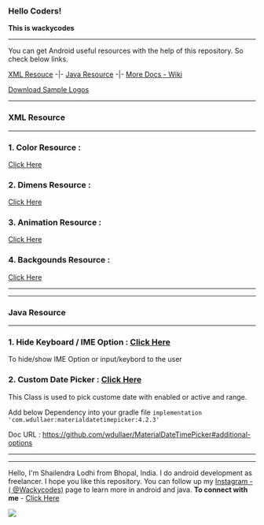 ### Hello Coders!
**This is wackycodes**

***
You can get Android useful resources with the help of this repository.
So check below links.

[XML Resouce](https://github.com/WackyCodes/AndroidUses#xml-resource)   -|-  [Java Resource](https://github.com/WackyCodes/AndroidUses#java-resource)  -|- [More Docs - Wiki](https://github.com/WackyCodes/AndroidUses/wiki)

[Download Sample Logos](https://photos.app.goo.gl/wLk9ruaZJA6XZSpw9)

***

### XML Resource
-----------------------------

### 1. Color Resource :
 [Click Here](https://github.com/WackyCodes/AndroidUses/blob/main/colors.xml)
 
 
### 2. Dimens Resource :
 [Click Here](https://github.com/WackyCodes/AndroidUses/blob/main/dimen.xml)
 
 
### 3. Animation Resource :
 [Click Here](https://github.com/WackyCodes/AndroidUses/tree/main/Animation%20XML%20Files)
 
 
### 4. Backgounds Resource :
 [Click Here](https://github.com/WackyCodes/AndroidUses/tree/main/Backgrounds%20-%20Buttons%2C%20TextView%2C%20EditText%20etc)
 
***
***
### Java Resource
-----------------------------
 
### 1. Hide Keyboard / IME Option : [Click Here](https://github.com/WackyCodes/AndroidUses/blob/main/Upload%20Code/hide_keyboard.java)
 
 To hide/show IME Option or input/keybord to the user
 
### 2. Custom Date Picker : [Click Here](https://github.com/WackyCodes/AndroidUses/blob/main/Upload%20Code/custom_date_picker.java)

 This Class is used to pick custome date with enabled or active and range.
 
 Add below Dependency into your gradle file
 `implementation 'com.wdullaer:materialdatetimepicker:4.2.3'`

 Doc URL : https://github.com/wdullaer/MaterialDateTimePicker#additional-options


-----------------------------------------------------------------------------------------------------------------------------------
***

Hello, I'm Shailendra Lodhi from Bhopal, India.
I do android development as freelancer. I hope you like this repository. You can follow up my [Instagram - ( @Wackycodes)](https://www.instagram.com/wackycodes_/) page to learn more in android and java.
**To connect with me** - [Click Here](https://linktr.ee/wackycodes)

![](https://media-exp1.licdn.com/dms/image/C5616AQHBwd-SHsLzhw/profile-displaybackgroundimage-shrink_200_800/0/1613502824587?e=1620864000&v=beta&t=pdYIU4EtPeHwGenCPIrWdr145MWwDOw0Vmd2Zsx03Sg)

